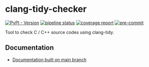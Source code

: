 # clang-tidy-checker

[![PyPI - Version](https://img.shields.io/pypi/v/clang-tidy-checker)](https://pypi.org/project/clang_tidy_checker/)
[![pipeline status](https://gitlab.com/MusicScience37Projects/tools/clang-tidy-checker/badges/main/pipeline.svg)](https://gitlab.com/MusicScience37Projects/tools/clang-tidy-checker/-/commits/main)
[![coverage report](https://gitlab.com/MusicScience37Projects/tools/clang-tidy-checker/badges/main/coverage.svg)](https://gitlab.com/MusicScience37Projects/tools/clang-tidy-checker/-/commits/main)
[![pre-commit](https://img.shields.io/badge/pre--commit-enabled-brightgreen?logo=pre-commit&logoColor=white)](https://github.com/pre-commit/pre-commit)

Tool to check C / C++ source codes using clang-tidy.

## Documentation

- [Documentation built on main branch](https://musicscience37projects.gitlab.io/tools/clang-tidy-checker/)
